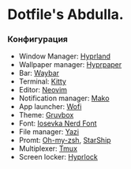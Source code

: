 # Dotfile's Abdulla.

### Конфигурация
- Window Manager: [Hyprland](https://hyprland.org/)
- Wallpaper manager: [Hyprpaper](https://github.com/hyprwm/hyprpaper)
- Bar: [Waybar](https://github.com/Alexays/Waybar)
- Terminal: [Kitty](https://sw.kovidgoyal.net/kitty/)
- Editor: [Neovim](https://neovim.io/)
- Notification manager: [Mako](https://github.com/emersion/mako)
- App launcher: [Wofi](https://hg.sr.ht/~scoopta/wofi)
- Theme: [Gruvbox](https://github.com/morhetz/gruvbox)
- Font: [Iosevka Nerd Font](https://github.com/ryanoasis/nerd-fonts/releases/download/v3.2.1/Iosevka.zip)
- File manager: [Yazi](https://yazi-rs.github.io/)
- Promt: [Oh-my-zsh](https://ohmyz.sh/), [StarShip](https://github.com/starship/starship)
- Multiplexer: [Tmux](https://github.com/tmux/tmux/wiki)
- Screen locker: [Hyprlock](https://github.com/hyprwm/hyprlock)
